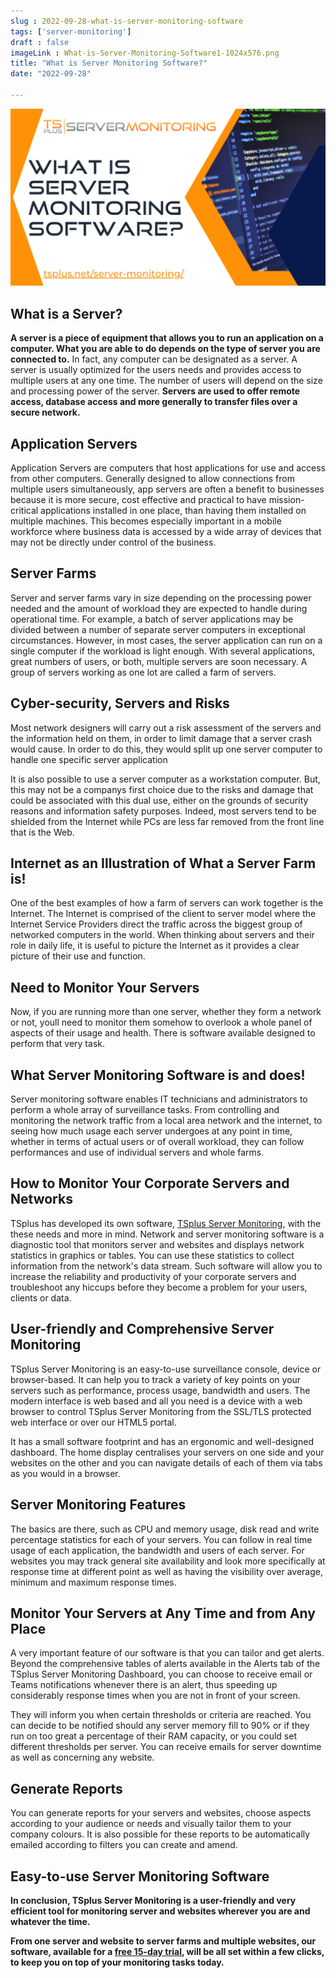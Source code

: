 ```yaml
---
slug : 2022-09-28-what-is-server-monitoring-software
tags: ['server-monitoring']
draft : false 
imageLink : What-is-Server-Monitoring-Software1-1024x576.png
title: "What is Server Monitoring Software?"
date: "2022-09-28"

---
```


[![image with picture of a computer screen, title of article and link to website](./images/What-is-Server-Monitoring-Software1-1024x576.png)](https://tsplus.net/server-monitoring/)

## What is a Server?

**A server is a piece of equipment that allows you to run an application on a computer. What you are able to do depends on the type of server you are connected to.** In fact, any computer can be designated as a server. A server is usually optimized for the users needs and provides access to multiple users at any one time. The number of users will depend on the size and processing power of the server. **Servers are used to offer remote access, database access and more generally to transfer files over a secure network.**

## Application Servers

Application Servers are computers that host applications for use and access from other computers. Generally designed to allow connections from multiple users simultaneously, app servers are often a benefit to businesses because it is more secure, cost effective and practical to have mission-critical applications installed in one place, than having them installed on multiple machines. This becomes especially important in a mobile workforce where business data is accessed by a wide array of devices that may not be directly under control of the business.

## Server Farms

Server and server farms vary in size depending on the processing power needed and the amount of workload they are expected to handle during operational time. For example, a batch of server applications may be divided between a number of separate server computers in exceptional circumstances. However, in most cases, the server application can run on a single computer if the workload is light enough. With several applications, great numbers of users, or both, multiple servers are soon necessary. A group of servers working as one lot are called a farm of servers.

## Cyber-security, Servers and Risks

Most network designers will carry out a risk assessment of the servers and the information held on them, in order to limit damage that a server crash would cause. In order to do this, they would split up one server computer to handle one specific server application

It is also possible to use a server computer as a workstation computer. But, this may not be a companys first choice due to the risks and damage that could be associated with this dual use, either on the grounds of security reasons and information safety purposes. Indeed, most servers tend to be shielded from the Internet while PCs are less far removed from the front line that is the Web.

## Internet as an Illustration of What a Server Farm is!

One of the best examples of how a farm of servers can work together is the Internet. The Internet is comprised of the client to server model where the Internet Service Providers direct the traffic across the biggest group of networked computers in the world. When thinking about servers and their role in daily life, it is useful to picture the Internet as it provides a clear picture of their use and function.

## Need to Monitor Your Servers

Now, if you are running more than one server, whether they form a network or not, youll need to monitor them somehow to overlook a whole panel of aspects of their usage and health. There is software available designed to perform that very task.

## What Server Monitoring Software is and does!

Server monitoring software enables IT technicians and administrators to perform a whole array of surveillance tasks. From controlling and monitoring the network traffic from a local area network and the internet, to seeing how much usage each server undergoes at any point in time, whether in terms of actual users or of overall workload, they can follow performances and use of individual servers and whole farms.

## How to Monitor Your Corporate Servers and Networks

TSplus has developed its own software, [TSplus Server Monitoring](https://tsplus.net/server-monitoring/), with the these needs and more in mind. Network and server monitoring software is a diagnostic tool that monitors server and websites and displays network statistics in graphics or tables. You can use these statistics to collect information from the network's data stream. Such software will allow you to increase the reliability and productivity of your corporate servers and troubleshoot any hiccups before they become a problem for your users, clients or data.

## User-friendly and Comprehensive Server Monitoring

TSplus Server Monitoring is an easy-to-use surveillance console, device or browser-based. It can help you to track a variety of key points on your servers such as performance, process usage, bandwidth and users. The modern interface is web based and all you need is a device with a web browser to control TSplus Server Monitoring from the SSL/TLS protected web interface or over our HTML5 portal.

It has a small software footprint and has an ergonomic and well-designed dashboard. The home display centralises your servers on one side and your websites on the other and you can navigate details of each of them via tabs as you would in a browser.

## Server Monitoring Features

The basics are there, such as CPU and memory usage, disk read and write percentage statistics for each of your servers. You can follow in real time usage of each application, the bandwidth and users of each server. For websites you may track general site availability and look more specifically at response time at different point as well as having the visibility over average, minimum and maximum response times.

## Monitor Your Servers at Any Time and from Any Place

A very important feature of our software is that you can tailor and get alerts. Beyond the comprehensive tables of alerts available in the Alerts tab of the TSplus Server Monitoring Dashboard, you can choose to receive email or Teams notifications whenever there is an alert, thus speeding up considerably response times when you are not in front of your screen.

They will inform you when certain thresholds or criteria are reached. You can decide to be notified should any server memory fill to 90% or if they run on too great a percentage of their RAM capacity, or you could set different thresholds per server. You can receive emails for server downtime as well as concerning any website.

## Generate Reports

You can generate reports for your servers and websites, choose aspects according to your audience or needs and visually tailor them to your company colours. It is also possible for these reports to be automatically emailed according to filters you can create and amend.

## Easy-to-use Server Monitoring Software

**In conclusion, TSplus Server Monitoring is a user-friendly and very efficient tool for monitoring server and websites wherever you are and whatever the time.**

**From one server and website to server farms and multiple websites, our software, available for a [free 15-day trial](https://tsplus.net/download/), will be all set within a few clicks, to keep you on top of your monitoring tasks today.**
